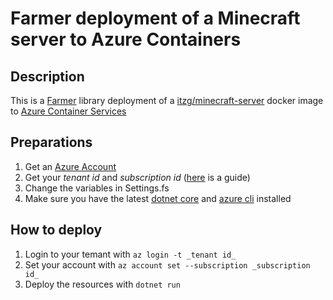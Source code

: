 # Farmer deployment of a Minecraft server to Azure Containers

## Description
This is a [Farmer](https://compositionalit.github.io/farmer/) library deployment of a [itzg/minecraft-server](https://hub.docker.com/r/itzg/minecraft-server) docker image to [Azure Container Services](https://azure.microsoft.com/product-categories/containers/)

## Preparations
1. Get an [Azure Account](azure.microsoft.com/account/free)
1. Get your _tenant id_ and _subscription id_ ([here](https://aster.cloud/2019/07/30/how-to-retrieve-subscription-id-resource-group-id-tenant-id-client-id-and-client-secret-in-azure/) is a guide)
1. Change the variables in Settings.fs
1. Make sure you have the latest [dotnet core](https://dotnet.microsoft.com/download) and [azure cli](https://docs.microsoft.com/sv-se/cli/azure/install-azure-cli) installed

## How to deploy
1. Login to your temant with `az login -t _tenant id_`
1. Set your account with `az account set --subscription _subscription id_`
1. Deploy the resources  with `dotnet run`